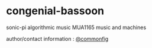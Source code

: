 # congenial-bassoon
sonic-pi algorithmic music
MUA1165 music and machines

author/contact information : [@commonfig](https://github.com/commonfig)
